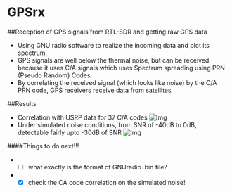 # GPSrx
##Reception of GPS signals from RTL-SDR and getting raw GPS data
* Using GNU radio software to realize the incoming data and plot its spectrum.
* GPS signals are well below the thermal noise, but can be received because it uses C/A signals which uses Spectrum spreading using PRN (Pseudo Random) Codes.
* By correlating the received signal (which looks like noise) by the C/A PRN code, GPS receivers receive data from satellites

##Results
* Correlation with USRP data for 37 C/A codes
  ![Img](https://raw.githubusercontent.com/ajinkyagorad/GPSrx/master/img/37CAcodeCorr.jpg)
* Under simulated noise conditions, from SNR of -40dB to 0dB, detectable fairly upto -30dB of SNR
  ![Img](https://raw.githubusercontent.com/ajinkyagorad/GPSrx/master/img/sim_noise.jpg)

####Things to do next!!!
* -[ ] what exactly is the format of GNUradio .bin file?
* -[x] check the CA code correlation on the simulated noise!
